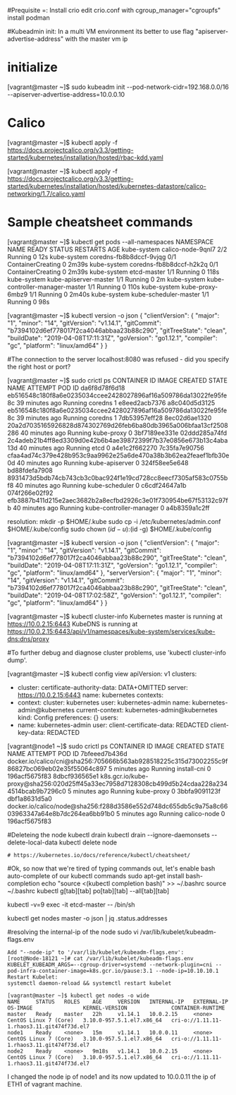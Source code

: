 #Prequisite =: 
    Install crio 
        edit crio.conf with cgroup_manager="cgroupfs"
    install podman 

#Kubeadmin init: In a multi VM environment its better to use
  flag "apiserver-advertise-address" with the master vm ip


# initialize
  [vagrant@master ~]$ sudo kubeadm init --pod-network-cidr=192.168.0.0/16 --apiserver-advertise-address=10.0.0.10

# Calico
  [vagrant@master ~]$ kubectl apply -f https://docs.projectcalico.org/v3.3/getting-started/kubernetes/installation/hosted/rbac-kdd.yaml

  [vagrant@master ~]$ kubectl apply -f https://docs.projectcalico.org/v3.3/getting-started/kubernetes/installation/hosted/kubernetes-datastore/calico-networking/1.7/calico.yaml

# Sample cheatsheet commands

[vagrant@master ~]$ kubectl get pods --all-namespaces
NAMESPACE     NAME                             READY   STATUS              RESTARTS   AGE
kube-system   calico-node-9qnl7                2/2     Running             0          12s
kube-system   coredns-fb8b8dccf-9vjqg          0/1     ContainerCreating   0          2m39s
kube-system   coredns-fb8b8dccf-h2k2q          0/1     ContainerCreating   0          2m39s
kube-system   etcd-master                      1/1     Running             0          118s
kube-system   kube-apiserver-master            1/1     Running             0          2m
kube-system   kube-controller-manager-master   1/1     Running             0          110s
kube-system   kube-proxy-6mbz9                 1/1     Running             0          2m40s
kube-system   kube-scheduler-master            1/1     Running             0          98s

[vagrant@master ~]$ kubectl version -o json
{
  "clientVersion": {
    "major": "1",
    "minor": "14",
    "gitVersion": "v1.14.1",
    "gitCommit": "b7394102d6ef778017f2ca4046abbaa23b88c290",
    "gitTreeState": "clean",
    "buildDate": "2019-04-08T17:11:31Z",
    "goVersion": "go1.12.1",
    "compiler": "gc",
    "platform": "linux/amd64"
  }
}

#The connection to the server localhost:8080 was refused - did you specify the right host or port?

  [vagrant@master ~]$ sudo crictl ps 
  CONTAINER ID        IMAGE                                                              CREATED             STATE               NAME                      ATTEMPT             POD ID
da6f8d78f6d18       eb516548c180f8a6e0235034ccee2428027896af16a509786da13022fe95fe8c   39 minutes ago      Running             coredns                   1                   e8eed2acb7376
a8c040d5d3125       eb516548c180f8a6e0235034ccee2428027896af16a509786da13022fe95fe8c   39 minutes ago      Running             coredns                   1                   7db53957eff28
8ec02d6ae1320       20a2d7035165926828d874302769d26feb6ba80db3965a006bfaa13cf2508286   40 minutes ago      Running             kube-proxy                0                   3bf7189ee331e
02ddd285a74fd       2c4adeb21b4ff8ed3309d0e42b6b4ae39872399f7b37e0856e673b13c4aba13d   40 minutes ago      Running             etcd                      0                   a4e1c2f662270
7c35fa7e90756       cfaa4ad74c379e428b953c9aa9962e25a6de470a38b3b62ea2feaef1bfb30e0d   40 minutes ago      Running             kube-apiserver            0                   324f58ee5e648
bd88fdefa7908       8931473d5bdb74cb743cb3c0bac924f1e19cd728cc8eecf7305af583c0755bf8   40 minutes ago      Running             kube-scheduler            0                   c6cdf24647a1b
074f266e02f92       efb3887b411d215e2aec3682b2a8ecfbd2926c3e01f730954be67f53132c97fb   40 minutes ago      Running             kube-controller-manager   0                   a4b8359a1c2ff


resolution:
  mkdir -p $HOME/.kube
  sudo cp -i /etc/kubernetes/admin.conf $HOME/.kube/config
  sudo chown $(id -u):$(id -g) $HOME/.kube/config

[vagrant@master ~]$ kubectl version -o json
{
  "clientVersion": {
    "major": "1",
    "minor": "14",
    "gitVersion": "v1.14.1",
    "gitCommit": "b7394102d6ef778017f2ca4046abbaa23b88c290",
    "gitTreeState": "clean",
    "buildDate": "2019-04-08T17:11:31Z",
    "goVersion": "go1.12.1",
    "compiler": "gc",
    "platform": "linux/amd64"
  },
  "serverVersion": {
    "major": "1",
    "minor": "14",
    "gitVersion": "v1.14.1",
    "gitCommit": "b7394102d6ef778017f2ca4046abbaa23b88c290",
    "gitTreeState": "clean",
    "buildDate": "2019-04-08T17:02:58Z",
    "goVersion": "go1.12.1",
    "compiler": "gc",
    "platform": "linux/amd64"
  }
}

[vagrant@master ~]$ kubectl cluster-info
Kubernetes master is running at https://10.0.2.15:6443
KubeDNS is running at https://10.0.2.15:6443/api/v1/namespaces/kube-system/services/kube-dns:dns/proxy


#To further debug and diagnose cluster problems, use 'kubectl cluster-info dump'.


[vagrant@master ~]$ kubectl config view
apiVersion: v1
clusters:
- cluster:
    certificate-authority-data: DATA+OMITTED
    server: https://10.0.2.15:6443
  name: kubernetes
contexts:
- context:
    cluster: kubernetes
    user: kubernetes-admin
  name: kubernetes-admin@kubernetes
current-context: kubernetes-admin@kubernetes
kind: Config
preferences: {}
users:
- name: kubernetes-admin
  user:
    client-certificate-data: REDACTED
    client-key-data: REDACTED


[vagrant@node1 ~]$ sudo crictl ps
CONTAINER ID        IMAGE                                                                                           CREATED             STATE               NAME                ATTEMPT             POD ID
7bfeeed7b436d       docker.io/calico/cni@sha256:705666b563ab928518225c315d73002255c9f86827bc069eb02e35f55064c897    5 minutes ago       Running             install-cni         0                   196acf5675f83
8dbcf936565e1       k8s.gcr.io/kube-proxy@sha256:020d25ff45a33ec7958d7128308cb499d5b24cdaa228a2344514bcab9b7296c0   5 minutes ago       Running             kube-proxy          0                   3bbfa9091123f
dbf1a8631d5a0       docker.io/calico/node@sha256:f288d3586e552d748dc655db5c9a75a8c6603963347a64e8b7dc264ea6bb91b0   5 minutes ago       Running             calico-node         0                   196acf5675f83


#Deleteing the node
    kubectl drain <node-name>
    kubectl drain <node-name> --ignore-daemonsets --delete-local-data
    kubectl delete node <node-name>


    # https://kubernetes.io/docs/reference/kubectl/cheatsheet/



#Ok, so now that we're tired of typing commands out, let's enable bash auto-complete of our kubectl commands
sudo apt-get install bash-completion
echo "source <(kubectl completion bash)" >> ~/.bashrc
source ~/.bashrc
kubectl g[tab][tab] po[tab][tab] --all[tab][tab]



kubectl -v=9 exec -it etcd-master -- /bin/sh

kubectl get nodes master -o json | jq .status.addresses


#resolving the internal-ip of the node
 sudo vi /var/lib/kubelet/kubeadm-flags.env

    Add "--node-ip" to '/var/lib/kubelet/kubeadm-flags.env':
    [root@Node-18121 ~]# cat /var/lib/kubelet/kubeadm-flags.env
    KUBELET_KUBEADM_ARGS=--cgroup-driver=systemd --network-plugin=cni --pod-infra-container-image=k8s.gcr.io/pause:3.1 --node-ip=10.10.10.1
    Restart Kubelet:
    systemctl daemon-reload && systemctl restart kubelet

    [vagrant@master ~]$ kubectl get nodes -o wide
    NAME     STATUS   ROLES    AGE     VERSION   INTERNAL-IP   EXTERNAL-IP   OS-IMAGE                KERNEL-VERSION              CONTAINER-RUNTIME
    master   Ready    master   22h     v1.14.1   10.0.2.15     <none>        CentOS Linux 7 (Core)   3.10.0-957.5.1.el7.x86_64   cri-o://1.11.11-1.rhaos3.11.git474f73d.el7
    node1    Ready    <none>   15m     v1.14.1   10.0.0.11     <none>        CentOS Linux 7 (Core)   3.10.0-957.5.1.el7.x86_64   cri-o://1.11.11-1.rhaos3.11.git474f73d.el7
    node2    Ready    <none>   9m18s   v1.14.1   10.0.2.15     <none>        CentOS Linux 7 (Core)   3.10.0-957.5.1.el7.x86_64   cri-o://1.11.11-1.rhaos3.11.git474f73d.el7

I changed the node ip of node1 and its now updated to 10.0.0.11 the ip of ETH1 of vagrant machine.